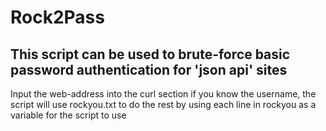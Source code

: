 # Rock2Pass
## This script can be used to brute-force basic password authentication for 'json api' sites
Input the web-address into the curl section if you know the username, the script will use rockyou.txt to do the rest
by using each line in rockyou as a variable for the script to use
